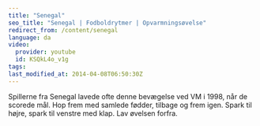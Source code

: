 ```yaml
---
title: "Senegal"
seo_title: "Senegal | Fodboldrytmer | Opvarmningsøvelse"
redirect_from: /content/senegal
language: da
video:
  provider: youtube
  id: KSQkL4o_v1g
tags:
last_modified_at: 2014-04-08T06:50:30Z
---
```


Spillerne fra Senegal lavede ofte denne bevægelse ved VM i 1998, når de
scorede mål. Hop frem med samlede fødder, tilbage og frem igen. Spark til højre, spark
til venstre med klap. Lav øvelsen forfra.
